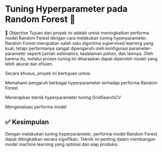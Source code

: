 # Tuning Hyperparameter pada Random Forest 🌲

🎯 Objective
Tujuan dari proyek ini adalah untuk meningkatkan performa model Random Forest dengan cara melakukan tuning hyperparameter. Random Forest merupakan salah satu algoritma supervised learning yang kuat, tetapi performanya sangat dipengaruhi oleh konfigurasi parameter-parameter seperti jumlah estimators, kedalaman pohon, dan lainnya. Oleh karena itu, melalui proses tuning ini diharapkan dapat diperoleh model yang lebih akurat dan efisien.

Secara khusus, proyek ini bertujuan untuk:

Memahami pengaruh berbagai hyperparameter terhadap performa Random Forest.

Menerapkan teknik hyperparameter tuning GridSearchCV

Mengevaluasi performa model

## ✅ Kesimpulan

Dengan melakukan tuning hyperparameter, performa model Random Forest dapat ditingkatkan secara signifikan. Teknik ini penting dalam membangun model machine learning yang optimal dan siap produksi.

